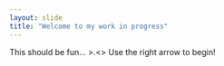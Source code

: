 ```yaml
---
layout: slide
title: "Welcome to my work in progress"
---
```

This should be fun... >.<>
Use the right arrow to begin!
